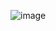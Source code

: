 ![image](https://github.com/keeganpulchinski/directoryTreeGenerator/assets/52512840/21c172da-24c9-4b89-83aa-e19699472d57)

